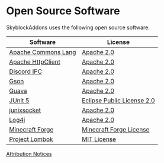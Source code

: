 # Open Source Software

SkyblockAddons uses the following open source software:

Software | License
------------ | -------------
[Apache Commons Lang](https://github.com/apache/commons-lang) | [Apache 2.0](licenses/APACHE_2.0.txt)
[Apache HttpClient](https://github.com/apache/httpcomponents-client) | [Apache 2.0](licenses/APACHE_2.0.txt)
[Discord IPC](https://github.com/jagrosh/DiscordIPC) | [Apache 2.0](licenses/APACHE_2.0.txt)
[Gson](https://github.com/google/gson) | [Apache 2.0](licenses/APACHE_2.0.txt)
[Guava](https://github.com/google/guava) | [Apache 2.0](licenses/APACHE_2.0.txt)
[JUnit 5](https://junit.org/) | [Eclipse Public License 2.0](https://github.com/junit-team/junit5/blob/main/LICENSE.md)
[junixsocket](https://github.com/kohlschutter/junixsocket) | [Apache 2.0](licenses/APACHE_2.0.txt)
[Log4j](https://logging.apache.org/log4j/2.x/) | [Apache 2.0](licenses/APACHE_2.0.txt)
[Minecraft Forge](https://github.com/MinecraftForge/MinecraftForge/tree/1.8.9) | [Minecraft Forge License](https://github.com/MinecraftForge/MinecraftForge/blob/1.8.9/MinecraftForge-License.txt)
[Project Lombok](https://projectlombok.org/) | [MIT License](https://opensource.org/licenses/mit-license.php)

[Attribution Notices](NOTICES.md)